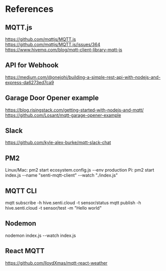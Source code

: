 # References

## MQTT.js
https://github.com/mqttjs/MQTT.js
https://github.com/mqttjs/MQTT.js/issues/364
https://www.hivemq.com/blog/mqtt-client-library-mqtt-js

## API for Webhook
https://medium.com/@onejohi/building-a-simple-rest-api-with-nodejs-and-express-da6273ed7ca9

## Garage Door Opener example
https://blog.risingstack.com/getting-started-with-nodejs-and-mqtt/
https://github.com/Losant/mqtt-garage-opener-example

## Slack
https://github.com/kyle-alex-burke/mqtt-slack-chat

## PM2
Linux/Mac:	pm2 start ecosystem.config.js --env production
Pi:			pm2 start index.js --name "senti-mqtt-client" --watch "./index.js"

## MQTT CLI
mqtt subscribe -h hive.senti.cloud -t sensor/status
mqtt publish -h hive.senti.cloud -t sensor/test -m "Hello world"

## Nodemon
nodemon index.js --watch index.js

## React MQTT 
https://github.com/lloydXmas/mqtt-react-weather
